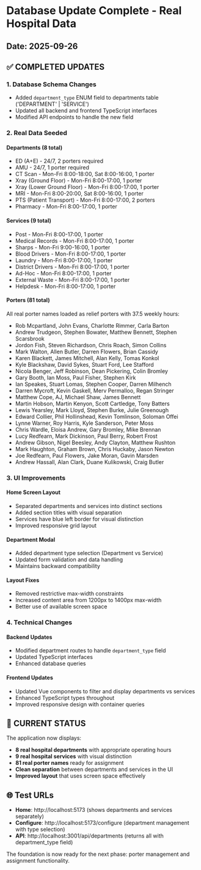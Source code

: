 # Database Update Complete - Real Hospital Data

## Date: 2025-09-26

## ✅ COMPLETED UPDATES

### 1. Database Schema Changes
- Added `department_type` ENUM field to departments table ('DEPARTMENT' | 'SERVICE')
- Updated all backend and frontend TypeScript interfaces
- Modified API endpoints to handle the new field

### 2. Real Data Seeded

#### **Departments** (8 total)
- ED (A+E) - 24/7, 2 porters required
- AMU - 24/7, 1 porter required  
- CT Scan - Mon-Fri 8:00-18:00, Sat 8:00-16:00, 1 porter
- Xray (Ground Floor) - Mon-Fri 8:00-17:00, 1 porter
- Xray (Lower Ground Floor) - Mon-Fri 8:00-17:00, 1 porter
- MRI - Mon-Fri 8:00-20:00, Sat 8:00-16:00, 1 porter
- PTS (Patient Transport) - Mon-Fri 8:00-17:00, 2 porters
- Pharmacy - Mon-Fri 8:00-17:00, 1 porter

#### **Services** (9 total)
- Post - Mon-Fri 8:00-17:00, 1 porter
- Medical Records - Mon-Fri 8:00-17:00, 1 porter
- Sharps - Mon-Fri 9:00-16:00, 1 porter
- Blood Drivers - Mon-Fri 8:00-17:00, 1 porter
- Laundry - Mon-Fri 8:00-17:00, 1 porter
- District Drivers - Mon-Fri 8:00-17:00, 1 porter
- Ad-Hoc - Mon-Fri 8:00-17:00, 1 porter
- External Waste - Mon-Fri 8:00-17:00, 1 porter
- Helpdesk - Mon-Fri 8:00-17:00, 1 porter

#### **Porters** (81 total)
All real porter names loaded as relief porters with 37.5 weekly hours:
- Rob Mcpartland, John Evans, Charlotte Rimmer, Carla Barton
- Andrew Trudgeon, Stephen Bowater, Matthew Bennett, Stephen Scarsbrook
- Jordon Fish, Steven Richardson, Chris Roach, Simon Collins
- Mark Walton, Allen Butler, Darren Flowers, Brian Cassidy
- Karen Blackett, James Mitchell, Alan Kelly, Tomas Konkol
- Kyle Blackshaw, David Sykes, Stuart Ford, Lee Stafford
- Nicola Benger, Jeff Robinson, Dean Pickering, Colin Bromley
- Gary Booth, Ian Moss, Paul Fisher, Stephen Kirk
- Ian Speakes, Stuart Lomas, Stephen Cooper, Darren Milhench
- Darren Mycroft, Kevin Gaskell, Merv Permalloo, Regan Stringer
- Matthew Cope, AJ, Michael Shaw, James Bennett
- Martin Hobson, Martin Kenyon, Scott Cartledge, Tony Batters
- Lewis Yearsley, Mark Lloyd, Stephen Burke, Julie Greenough
- Edward Collier, Phil Hollinshead, Kevin Tomlinson, Soloman Offei
- Lynne Warner, Roy Harris, Kyle Sanderson, Peter Moss
- Chris Wardle, Eloisa Andrew, Gary Bromley, Mike Brennan
- Lucy Redfearn, Mark Dickinson, Paul Berry, Robert Frost
- Andrew Gibson, Nigel Beesley, Andy Clayton, Matthew Rushton
- Mark Haughton, Graham Brown, Chris Huckaby, Jason Newton
- Joe Redfearn, Paul Flowers, Jake Moran, Gavin Marsden
- Andrew Hassall, Alan Clark, Duane Kulikowski, Craig Butler

### 3. UI Improvements

#### **Home Screen Layout**
- Separated departments and services into distinct sections
- Added section titles with visual separation
- Services have blue left border for visual distinction
- Improved responsive grid layout

#### **Department Modal**
- Added department type selection (Department vs Service)
- Updated form validation and data handling
- Maintains backward compatibility

#### **Layout Fixes**
- Removed restrictive max-width constraints
- Increased content area from 1200px to 1400px max-width
- Better use of available screen space

### 4. Technical Changes

#### **Backend Updates**
- Modified department routes to handle `department_type` field
- Updated TypeScript interfaces
- Enhanced database queries

#### **Frontend Updates**
- Updated Vue components to filter and display departments vs services
- Enhanced TypeScript types throughout
- Improved responsive design with container queries

## 🎯 CURRENT STATUS

The application now displays:
- **8 real hospital departments** with appropriate operating hours
- **9 real hospital services** with visual distinction
- **81 real porter names** ready for assignment
- **Clean separation** between departments and services in the UI
- **Improved layout** that uses screen space effectively

## 🌐 Test URLs
- **Home**: http://localhost:5173 (shows departments and services separately)
- **Configure**: http://localhost:5173/configure (department management with type selection)
- **API**: http://localhost:3001/api/departments (returns all with department_type field)

The foundation is now ready for the next phase: porter management and assignment functionality.
